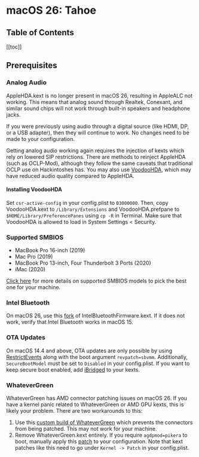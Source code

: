 # macOS 26: Tahoe

## Table of Contents

[[toc]]

## Prerequisites

### Analog Audio
AppleHDA.kext is no longer present in macOS 26, resulting in AppleALC not working. This means that analog sound through Realtek, Conexant, and similar sound chips will not work through built-in speakers and headphone jacks.

If you were previously using audio through a digital source (like HDMI, DP, or a USB adapter), then they will continue to work. No changes need to be made to your configuration. 

Getting analog audio working again requires the injection of kexts which rely on lowered SIP restrictions.
There are methods to reinject AppleHDA (such as OCLP-Mod), although they follow the same caveats that traditional OCLP use on Hackintoshes has. You may also use [VoodooHDA](https://github.com/CloverHackyColor/VoodooHDA/releases), which may have reduced audio quality compared to AppleHDA.

#### Installing VoodooHDA

Set `csr-active-config` in your config.plist to `03000000`. Then, copy VoodooHDA.kext to `/Library/Extensions` and VoodooHDA.prefpane to `$HOME/Library/PreferencePanes` using `cp -R` in Terminal. Make sure that VoodooHDA is allowed to load in System Settings < Security.

### Supported SMBIOS

* MacBook Pro 16-inch (2019)
* Mac Pro (2019)
* MacBook Pro 13-inch, Four Thunderbolt 3 Ports (2020)
* iMac (2020)

[Click here](./smbios-support.md) for more details on supported SMBIOS models to pick the best one for your machine.

### Intel Bluetooth

On macOS 26, use this [fork](https://github.com/lshbluesky/IntelBluetoothFirmware/releases) of IntelBluetoothFirmware.kext. If it does not work, verify that Intel Bluetooth works in macOS 15.

### OTA Updates
On macOS 14.4 and above, OTA updates are only possible by using [RestrictEvents](https://github.com/acidanthera/RestrictEvents/releases) along with the boot argument `revpatch=sbvmm`. Additionally, `SecureBootModel` must be set to `Disabled` in your config.plist. If you want to keep secure boot enabled, add [iBridged](https://github.com/Carnations-Botanica/iBridged) to your kexts.

### WhateverGreen
WhateverGreen has AMD connector patching issues on macOS 26. If you have a kernel panic related to WhateverGreen or AMD GPU kexts, this is likely your problem. There are two workarounds to this:

1. Use this [custom build of WhateverGreen](https://github.com/Carnations-Botanica/WhateverGreen/actions/runs/17772496735) which prevents the connectors from being patched. This may not work for your machine.
2. Remove WhateverGreen.kext entirely. If you require `agdpmod=pikera` to boot, manually apply this [patch](https://pikeralpha.wordpress.com/2015/11/23/patching-applegraphicsdevicepolicy-kext/) to your configuration. Note that kext patches like this need to go under `Kernel -> Patch` in your config.plist. 
